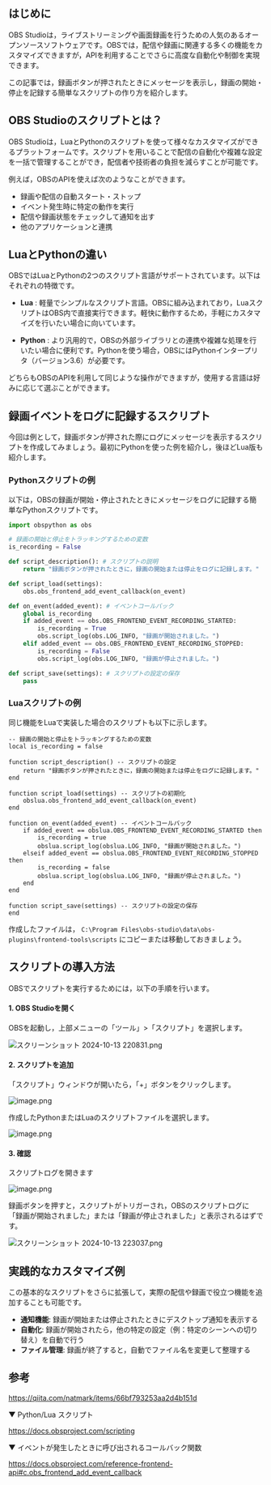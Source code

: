 ## はじめに
OBS Studioは，ライブストリーミングや画面録画を行うための人気のあるオープンソースソフトウェアです。OBSでは，配信や録画に関連する多くの機能をカスタマイズできますが，APIを利用することでさらに高度な自動化や制御を実現できます。

この記事では，録画ボタンが押されたときにメッセージを表示し，録画の開始・停止を記録する簡単なスクリプトの作り方を紹介します。

## OBS Studioのスクリプトとは？
OBS Studioは，LuaとPythonのスクリプトを使って様々なカスタマイズができるプラットフォームです。スクリプトを用いることで配信の自動化や複雑な設定を一括で管理することができ，配信者や技術者の負担を減らすことが可能です。

例えば，OBSのAPIを使えば次のようなことができます。

- 録画や配信の自動スタート・ストップ
- イベント発生時に特定の動作を実行
- 配信や録画状態をチェックして通知を出す
- 他のアプリケーションと連携

## LuaとPythonの違い
OBSではLuaとPythonの2つのスクリプト言語がサポートされています。以下はそれぞれの特徴です。

- **Lua** : 軽量でシンプルなスクリプト言語。OBSに組み込まれており，LuaスクリプトはOBS内で直接実行できます。軽快に動作するため，手軽にカスタマイズを行いたい場合に向いています。

- **Python** : より汎用的で，OBSの外部ライブラリとの連携や複雑な処理を行いたい場合に便利です。Pythonを使う場合，OBSにはPythonインタープリタ（バージョン3.6）が必要です。

どちらもOBSのAPIを利用して同じような操作ができますが，使用する言語は好みに応じて選ぶことができます。

## 録画イベントをログに記録するスクリプト
今回は例として，録画ボタンが押された際にログにメッセージを表示するスクリプトを作成してみましょう。最初にPythonを使った例を紹介し，後ほどLua版も紹介します。

### Pythonスクリプトの例
以下は，OBSの録画が開始・停止されたときにメッセージをログに記録する簡単なPythonスクリプトです。

```py:record-status.py
import obspython as obs

# 録画の開始と停止をトラッキングするための変数
is_recording = False

def script_description(): # スクリプトの説明
    return "録画ボタンが押されたときに，録画の開始または停止をログに記録します。"

def script_load(settings):
    obs.obs_frontend_add_event_callback(on_event)

def on_event(added_event): # イベントコールバック
    global is_recording
    if added_event == obs.OBS_FRONTEND_EVENT_RECORDING_STARTED:
        is_recording = True
        obs.script_log(obs.LOG_INFO, "録画が開始されました。")
    elif added_event == obs.OBS_FRONTEND_EVENT_RECORDING_STOPPED:
        is_recording = False
        obs.script_log(obs.LOG_INFO, "録画が停止されました。")

def script_save(settings): # スクリプトの設定の保存
    pass

```


### Luaスクリプトの例
同じ機能をLuaで実装した場合のスクリプトも以下に示します。
```lua:record-status.lue
-- 録画の開始と停止をトラッキングするための変数
local is_recording = false

function script_description() -- スクリプトの設定
    return "録画ボタンが押されたときに，録画の開始または停止をログに記録します。"
end

function script_load(settings) -- スクリプトの初期化
    obslua.obs_frontend_add_event_callback(on_event)
end

function on_event(added_event) -- イベントコールバック
    if added_event == obslua.OBS_FRONTEND_EVENT_RECORDING_STARTED then
        is_recording = true
        obslua.script_log(obslua.LOG_INFO, "録画が開始されました。")
    elseif added_event == obslua.OBS_FRONTEND_EVENT_RECORDING_STOPPED then
        is_recording = false
        obslua.script_log(obslua.LOG_INFO, "録画が停止されました。")
    end
end

function script_save(settings) -- スクリプトの設定の保存
end

```

作成したファイルは，
`C:\Program Files\obs-studio\data\obs-plugins\frontend-tools\scripts`
にコピーまたは移動しておきましょう。

## スクリプトの導入方法
OBSでスクリプトを実行するためには，以下の手順を行います。

#### 1. OBS Studioを開く
OBSを起動し，上部メニューの「ツール」>「スクリプト」を選択します。

![スクリーンショット 2024-10-13 220831.png](https://qiita-image-store.s3.ap-northeast-1.amazonaws.com/0/3680988/06826eea-4b9f-9aaf-ac93-5b9373000b2e.png)

#### 2. スクリプトを追加
「スクリプト」ウィンドウが開いたら，「+」ボタンをクリックします。

![image.png](https://qiita-image-store.s3.ap-northeast-1.amazonaws.com/0/3680988/2b2cbfc2-590c-3acb-85ad-765c0fd8c04a.png)

作成したPythonまたはLuaのスクリプトファイルを選択します。

![image.png](https://qiita-image-store.s3.ap-northeast-1.amazonaws.com/0/3680988/ee4f67e5-1980-a0e8-7a7c-9ad37a0f6123.png)

#### 3. 確認
スクリプトログを開きます

![image.png](https://qiita-image-store.s3.ap-northeast-1.amazonaws.com/0/3680988/a6d3397c-69a2-d792-0213-cc9487b1421f.png)

録画ボタンを押すと，スクリプトがトリガーされ，OBSのスクリプトログに「録画が開始されました」または「録画が停止されました」と表示されるはずです。

![スクリーンショット 2024-10-13 223037.png](https://qiita-image-store.s3.ap-northeast-1.amazonaws.com/0/3680988/35d97fde-5721-9ee1-86b6-8d7cfd59820e.png)


## 実践的なカスタマイズ例
この基本的なスクリプトをさらに拡張して，実際の配信や録画で役立つ機能を追加することも可能です。

- **通知機能**: 録画が開始または停止されたときにデスクトップ通知を表示する
- **自動化**: 録画が開始されたら，他の特定の設定（例：特定のシーンへの切り替え）を自動で行う
- **ファイル管理**: 録画が終了すると，自動でファイル名を変更して整理する

## 参考

https://qiita.com/natmark/items/66bf793253aa2d4b151d

▼ Python/Lua スクリプト

https://docs.obsproject.com/scripting

▼ イベントが発生したときに呼び出されるコールバック関数

https://docs.obsproject.com/reference-frontend-api#c.obs_frontend_add_event_callback
